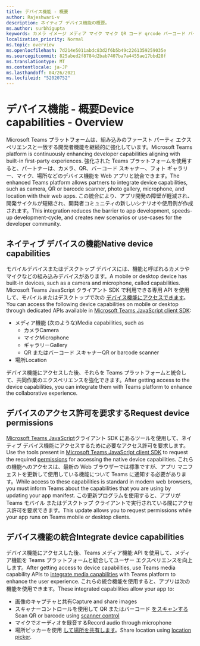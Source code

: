 ```yaml
---
title: デバイス機能 - 概要
author: Rajeshwari-v
description: ネイティブ デバイス機能の概要。
ms.author: surbhigupta
keywords: カメラ イメージ メディア マイク マイク QR コード qrcode バーコード バーコード スキャン スキャナーの場所マップ機能ネイティブ デバイスのアクセス許可
localization_priority: Normal
ms.topic: overview
ms.openlocfilehash: 7d214e5011abdc83d2f6b5b49c2261359259035e
ms.sourcegitcommit: 825abed2f8784d2bab7407ba7a4455ae17bbd28f
ms.translationtype: MT
ms.contentlocale: ja-JP
ms.lasthandoff: 04/26/2021
ms.locfileid: "52020752"
---
```

# <a name="device-capabilities---overview"></a><span data-ttu-id="2b8c8-104">デバイス機能 - 概要</span><span class="sxs-lookup"><span data-stu-id="2b8c8-104">Device capabilities - Overview</span></span>

<span data-ttu-id="2b8c8-105">Microsoft Teams プラットフォームは、組み込みのファースト パーティ エクスペリエンスと一致する開発者機能を継続的に強化しています。</span><span class="sxs-lookup"><span data-stu-id="2b8c8-105">Microsoft Teams platform is continuously enhancing developer capabilities aligning with built-in first-party experiences.</span></span> <span data-ttu-id="2b8c8-106">強化された Teams プラットフォームを使用すると、パートナーは、カメラ、QR、バーコード スキャナー、フォト ギャラリー、マイク、場所などのデバイス機能を Web アプリと統合できます。</span><span class="sxs-lookup"><span data-stu-id="2b8c8-106">The enhanced Teams platform allows partners to integrate device capabilities, such as camera, QR or barcode scanner, photo gallery, microphone, and location with their web apps.</span></span> <span data-ttu-id="2b8c8-107">この統合により、アプリ開発の障壁が軽減され、開発サイクルが短縮され、開発者コミュニティの新しいシナリオや使用例が作成されます。</span><span class="sxs-lookup"><span data-stu-id="2b8c8-107">This integration reduces the barrier to app development, speeds-up development-cycle, and creates new scenarios or use-cases for the developer community.</span></span>

## <a name="native-device-capabilities"></a><span data-ttu-id="2b8c8-108">ネイティブ デバイスの機能</span><span class="sxs-lookup"><span data-stu-id="2b8c8-108">Native device capabilities</span></span>

<span data-ttu-id="2b8c8-109">モバイルデバイスまたはデスクトップ デバイスには、機能と呼ばれるカメラやマイクなどの組み込みデバイスがあります。</span><span class="sxs-lookup"><span data-stu-id="2b8c8-109">A mobile or desktop device has built-in devices, such as a camera and microphone, called capabilities.</span></span> <span data-ttu-id="2b8c8-110">Microsoft Teams JavaScript クライアント SDK で利用できる専用 API を使用して、モバイルまたはデスクトップで次の [デバイス機能にアクセスできます](/javascript/api/overview/msteams-client?view=msteams-client-js-latest&preserve-view=true)。</span><span class="sxs-lookup"><span data-stu-id="2b8c8-110">You can access the following device capabilities on mobile or desktop through dedicated APIs available in [Microsoft Teams JavaScript client SDK](/javascript/api/overview/msteams-client?view=msteams-client-js-latest&preserve-view=true):</span></span>
* <span data-ttu-id="2b8c8-111">メディア機能 (次のような)</span><span class="sxs-lookup"><span data-stu-id="2b8c8-111">Media capabilities, such as</span></span>
    * <span data-ttu-id="2b8c8-112">カメラ</span><span class="sxs-lookup"><span data-stu-id="2b8c8-112">Camera</span></span>
    * <span data-ttu-id="2b8c8-113">マイク</span><span class="sxs-lookup"><span data-stu-id="2b8c8-113">Microphone</span></span>
    * <span data-ttu-id="2b8c8-114">ギャラリー</span><span class="sxs-lookup"><span data-stu-id="2b8c8-114">Gallery</span></span>
    * <span data-ttu-id="2b8c8-115">QR またはバーコード スキャナー</span><span class="sxs-lookup"><span data-stu-id="2b8c8-115">QR or barcode scanner</span></span>
* <span data-ttu-id="2b8c8-116">場所</span><span class="sxs-lookup"><span data-stu-id="2b8c8-116">Location</span></span>

<span data-ttu-id="2b8c8-117">デバイス機能にアクセスした後、それらを Teams プラットフォームと統合して、共同作業のエクスペリエンスを強化できます。</span><span class="sxs-lookup"><span data-stu-id="2b8c8-117">After getting access to the device capabilities, you can integrate them with Teams platform to enhance the collaborative experience.</span></span> 

## <a name="request-device-permissions"></a><span data-ttu-id="2b8c8-118">デバイスのアクセス許可を要求する</span><span class="sxs-lookup"><span data-stu-id="2b8c8-118">Request device permissions</span></span>

<span data-ttu-id="2b8c8-119">[Microsoft Teams JavaScript](/javascript/api/overview/msteams-client?view=msteams-client-js-latest&preserve-view=true)クライアント SDK にあるツールを使用[](native-device-permissions.md)して、ネイティブ デバイス機能にアクセスするために必要なアクセス許可を要求します。</span><span class="sxs-lookup"><span data-stu-id="2b8c8-119">Use the tools present in [Microsoft Teams JavaScript client SDK](/javascript/api/overview/msteams-client?view=msteams-client-js-latest&preserve-view=true) to request the required  [permissions](native-device-permissions.md) for accessing the native device capabilities.</span></span> <span data-ttu-id="2b8c8-120">これらの機能へのアクセスは、最新の Web ブラウザーでは標準ですが、アプリ マニフェストを更新して使用している機能について Teams に通知する必要があります。</span><span class="sxs-lookup"><span data-stu-id="2b8c8-120">While access to these capabilities is standard in modern web browsers, you must inform Teams about the capabilities that you are using by updating your app manifest.</span></span> <span data-ttu-id="2b8c8-121">この更新プログラムを使用すると、アプリが Teams モバイル またはデスクトップ クライアントで実行されている間にアクセス許可を要求できます。</span><span class="sxs-lookup"><span data-stu-id="2b8c8-121">This update allows you to request permissions while your app runs on Teams mobile or desktop clients.</span></span>
 
 ## <a name="integrate-device-capabilities"></a><span data-ttu-id="2b8c8-122">デバイス機能の統合</span><span class="sxs-lookup"><span data-stu-id="2b8c8-122">Integrate device capabilities</span></span>

<span data-ttu-id="2b8c8-123">デバイス機能にアクセスした後、Teams メディア機能 API を使用[](mobile-camera-image-permissions.md)して、メディア機能を Teams プラットフォームと統合してユーザー エクスペリエンスを向上します。</span><span class="sxs-lookup"><span data-stu-id="2b8c8-123">After getting access to device capabilities, use Teams media capability APIs to [integrate media capabilities](mobile-camera-image-permissions.md) with Teams platform to enhance the user experience.</span></span> <span data-ttu-id="2b8c8-124">これらの統合機能を使用すると、アプリは次の機能を使用できます。</span><span class="sxs-lookup"><span data-stu-id="2b8c8-124">These integrated capabilities allow your app to:</span></span>

* <span data-ttu-id="2b8c8-125">画像のキャプチャと共有</span><span class="sxs-lookup"><span data-stu-id="2b8c8-125">Capture and share images</span></span>
* <span data-ttu-id="2b8c8-126">スキャナーコントロールを使用して QR またはバーコード [をスキャンする](qr-barcode-scanner-capability.md)</span><span class="sxs-lookup"><span data-stu-id="2b8c8-126">Scan QR or barcode using [scanner control](qr-barcode-scanner-capability.md)</span></span>
* <span data-ttu-id="2b8c8-127">マイクでオーディオを録音する</span><span class="sxs-lookup"><span data-stu-id="2b8c8-127">Record audio through microphone</span></span>
* <span data-ttu-id="2b8c8-128">場所ピッカーを使用 [して場所を共有します](location-capability.md)。</span><span class="sxs-lookup"><span data-stu-id="2b8c8-128">Share location using [location picker](location-capability.md).</span></span>
